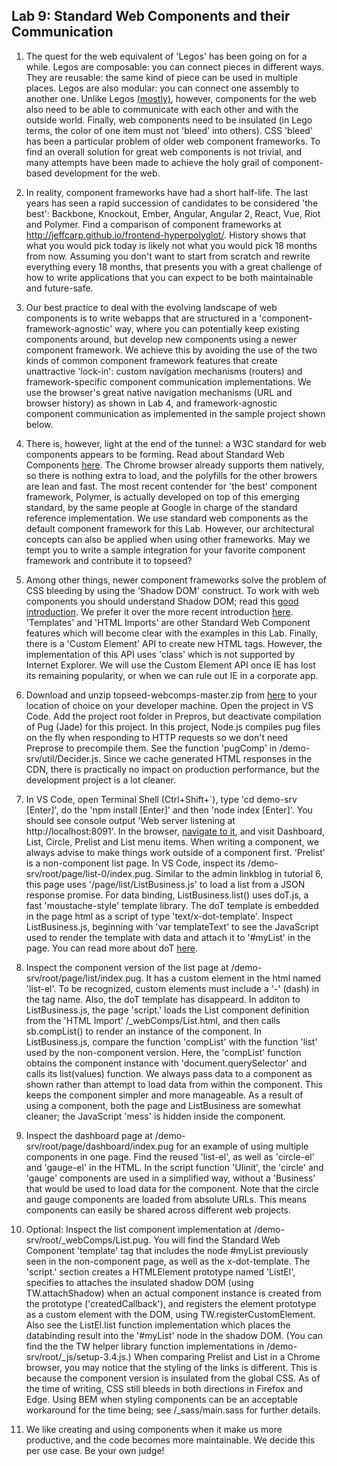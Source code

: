 ## Lab 9: Standard Web Components and their Communication 

1. The quest for the web equivalent of 'Legos' has been going on for a while. Legos are composable: you can connect pieces in different ways. They are reusable: the same kind of piece can be used in multiple places. Legos are also modular: you can connect one assembly to another one. Unlike Legos <a href='https://www.kickstarter.com/projects/1068475467/brixo-building-blocks-meet-electricity-and-iot' target='_blank'>(mostly)</a>, however, components for the web also need to be able to communicate with each other and with the outside world. Finally, web components need to be insulated (in Lego terms, the color of one item must not 'bleed' into others). CSS 'bleed' has been a particular problem of older web component frameworks. To find an overall solution for great web components is not trivial, and many attempts have been made to achieve the holy grail of component-based development for the web.

2. In reality, component frameworks have had a short half-life. The last years has seen a rapid succession of candidates to be considered 'the best': Backbone, Knockout, Ember, Angular, Angular 2, React, Vue, Riot and Polymer. Find a comparison of component frameworks at <a href='http://jeffcarp.github.io/frontend-hyperpolyglot/' target='_blank'>http://jeffcarp.github.io/frontend-hyperpolyglot/</a>. History shows that what you would pick today is likely not what you would pick 18 months from now. Assuming you don't want to start from scratch and rewrite everything every 18 months, that presents you with a great challenge of how to write applications that you can expect to be both maintainable and future-safe.

3. Our best practice to deal with the evolving landscape of web components is to write webapps that are structured in a 'component-framework-agnostic' way, where you can potentially keep existing components around, but develop new components using a newer component framework. We achieve this by avoiding the use of the two kinds of common component framework features that create unattractive 'lock-in': custom navigation mechanisms (routers) and framework-specific component communication implementations. We use the browser's great native navigation mechanisms (URL and browser history) as shown in Lab 4, and framework-agnostic component communication as implemented in the sample project shown below. 

4. There is, however, light at the end of the tunnel: a W3C standard for web components appears to be forming.  Read about Standard Web Components <a href='https://en.wikipedia.org/wiki/Web_Components' target='_blank'>here</a>. The Chrome browser already supports them natively, so there is nothing extra to load, and the polyfills for the other browers are lean and fast. The most recent contender for 'the best' component framework, Polymer, is actually developed on top of this emerging standard, by the same people at Google in charge of the standard reference implementation. We use standard web components as the default component framework for this Lab. However, our architectural concepts can also be applied when using other frameworks. May we tempt you to write a sample integration for your favorite component framework and contribute it to topseed?

5. Among other things, newer component frameworks solve the problem of CSS bleeding by using the 'Shadow DOM' construct. To work with web components you should understand Shadow DOM; read this <a href='https://www.html5rocks.com/en/tutorials/webcomponents/shadowdom/' target='_blank'>good introduction</a>. We prefer it over the more recent introduction 
<a href='https://developers.google.com/web/fundamentals/getting-started/primers/shadowdom' target='_blank'>here</a>. 'Templates' and 'HTML Imports' are other Standard Web Component features which will become clear with the examples in this Lab. Finally, there is a 'Custom Element' API to create new HTML tags. However, the implementation of this API uses 'class' which is not supported by Internet Explorer. We will use the Custom Element API once IE has lost its remaining popularity, or when we can rule out IE in a corporate app. 

6. Download and unzip topseed-webcomps-master.zip from <a href='https://github.com/topseed/topseed-webcomps' target='_blank'>here</a> to your location of choice on your developer machine. Open the project in VS Code. Add the project root folder in Prepros, but deactivate compilation of Pug (Jade) for this project. In this project, Node.js compiles pug files on the fly when responding to HTTP requests so we don't need Preprose to precompile them. See the function 'pugComp' in /demo-srv/util/Decider.js. Since we cache generated HTML responses in the CDN, there is practically no impact on production performance, but the development project is a lot cleaner. 

7. In VS Code, open Terminal Shell (Ctrl+Shift+`), type 'cd demo-srv [Enter]', do the 'npm install [Enter]' and then 'node index [Enter]'.
You should see console output 'Web server listening at http://localhost:8091'. In the browser, <a href='http://localhost:8091' target='_blank'>navigate to it</a>, and visit Dashboard, List, Circle, Prelist and List menu items. When writing a component, we always advise to make things work outside of a component first. 'Prelist' is a non-component list page. In VS Code, inspect its /demo-srv/root/page/list-0/index.pug. Similar to the admin linkblog in tutorial 6, this page uses '/page/list/ListBusiness.js' to load a list from a JSON response promise. For data binding, ListBusiness.list() uses doT.js, a fast 'moustache-style' template library. The doT template is embedded in the page html as a script of type 'text/x-dot-template'. Inspect ListBusiness.js, beginning with 'var templateText' to see the JavaScript used to render the template with data and attach it to '#myList' in the page. You can read more about doT <a href='http://www.javascriptoo.com/dot-js' target='_blank'>here</a>.

8. Inspect the component version of the list page at /demo-srv/root/page/list/index.pug. It has a custom element in the html named 'list-el'. To be recognized, custom elements must include a '-' (dash) in the tag name. Also, the doT template has disappeard. In additon to ListBusiness.js, the page 'script.' loads the List component definition from the 'HTML Import' /_webComps/List.html, and then calls sb.compList() to render an instance of the component. In ListBusiness.js, compare the function 'compList' with the function 'list' used by the non-component version. Here, the 'compList' function obtains the component instance with 'document.querySelector' and calls its list(values) function. We always pass data to a component as shown rather than attempt to load data from within the component. This keeps the component simpler and more manageable. As a result of using a component, both the page and ListBusiness are somewhat cleaner; the JavaScript 'mess' is hidden inside the component.

9. Inspect the dashboard page at /demo-srv/root/page/dashboard/index.pug for an example of using multiple components in one page. Find the reused 'list-el', as well as 'circle-el' and 'gauge-el' in the HTML. In the script function 'UIinit', the 'circle' and 'gauge' components are used in a simplified way, without a 'Business' that would be used to load data for the component. Note that the circle and gauge components are loaded from absolute URLs. This means components can easily be shared across different web projects.

10. Optional: Inspect the list component implementation at /demo-srv/root/\_webComps/List.pug. You will find the Standard Web Component 'template' tag that includes the node #myList previously seen in the non-component page, as well as the x-dot-template. The 'script.' section creates a HTMLElement prototype named 'ListEl', specifies to attaches the insulated shadow DOM (using TW.attachShadow) when an actual component instance is created from the prototype ('createdCallback'), and registers the element prototype as a custom element with the DOM, using TW.registerCustomElement. Also see the ListEl.list function implementation which places the databinding result into the '#myList' node in the shadow DOM. (You can find the the TW helper library function implementations in /demo-srv/root/\_js/setup-3.4.js.) When comparing Prelist and List in a Chrome browser, you may notice that the styling of the links is different. This is because the component version is insulated from the global CSS. As of the time of writing, CSS still bleeds in both directions in Firefox and Edge. Using BEM when styling components can be an acceptable workaround for the time being; see /_sass/main.sass for further details.

11. We like creating and using components when it make us more productive, and the code becomes more maintainable. We decide this per use case. Be your own judge!



